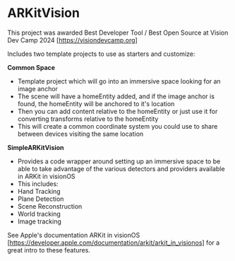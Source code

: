 # ARKitVision

This project was awarded Best Developer Tool / Best Open Source at Vision Dev Camp 2024 [https://visiondevcamp.org]

Includes two template projects to use as starters and customize:

**Common Space**
* Template project which will go into an immersive space looking for an image anchor
* The scene will have a homeEntity added, and if the image anchor is found, the homeEntity will be anchored to it's location
* Then you can add content relative to the homeEntity or just use it for converting transforms relative to the homeEntity
* This will create a common coordinate system you could use to share between devices visiting the same location

**SimpleARKitVision**
* Provides a code wrapper around setting up an immersive space to be able to take advantage of the various detectors and providers available in ARKit in visionOS
* This includes:
*   Hand Tracking
*   Plane Detection
*   Scene Reconstruction
*   World tracking
*   Image tracking

See Apple's documentation ARKit in visionOS [https://developer.apple.com/documentation/arkit/arkit_in_visionos] for a great intro to these features.
